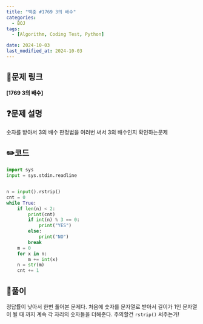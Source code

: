 ```yaml
---
title: "백준 #1769 3의 배수"
categories:
  - BOJ
tags:
  - [Algorithm, Coding Test, Python]

date: 2024-10-03
last_modified_at: 2024-10-03
---
```


## :link:문제 링크

<a href="https://www.acmicpc.net/problem/1769" style="text-decoration:none; color:black; font-weight:bold" target="_blank">[1769 3의 배수]</a>

## :question:문제 설명

숫자를 받아서 3의 배수 판정법을 여러번 써서 3의 배수인지 확인하는문제

## :pencil2:코드

```python
import sys
input = sys.stdin.readline


n = input().rstrip()
cnt = 0
while True:
    if len(n) < 2:
        print(cnt)
        if int(n) % 3 == 0:
            print("YES")
        else:
            print("NO")
        break
    m = 0
    for x in n:
        m += int(x)
    n = str(m)
    cnt += 1
```

## :memo:풀이

정답률이 낮아서 한번 풀어본 문제다.
처음에 숫자를 문자열로 받아서 길이가 1인 문자열이 될 때 까지 계속 각 자리의 숫자들을 더해준다.
주의할건 `rstrip()` 써주는거!
